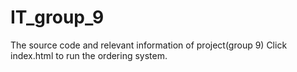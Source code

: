# IT_group_9
The source code and relevant information of project(group 9)
Click index.html to run the ordering system.
